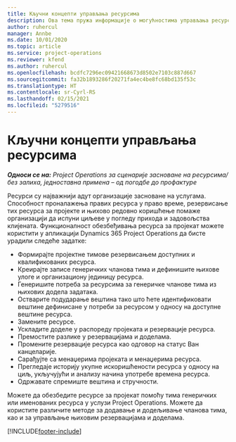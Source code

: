 ```yaml
---
title: Кључни концепти управљања ресурсима
description: Ова тема пружа информације о могућностима управљања ресурсима у услузи Microsoft Dynamics Project Operations.
author: ruhercul
manager: Annbe
ms.date: 10/01/2020
ms.topic: article
ms.service: project-operations
ms.reviewer: kfend
ms.author: ruhercul
ms.openlocfilehash: bcdfc7296ec09421668673d8502e7103c887d667
ms.sourcegitcommit: fa32b1893286f20271fa4ec4be8fc68bd135f53c
ms.translationtype: HT
ms.contentlocale: sr-Cyrl-RS
ms.lasthandoff: 02/15/2021
ms.locfileid: "5279516"
---
```

# <a name="resource-management-key-concepts"></a>Кључни концепти управљања ресурсима

_**Односи се на:** Project Operations за сценарије засноване на ресурсима/без залиха, једноставна примена – од погодбе до профактуре_

Ресурси су најважнији адут организације засноване на услугама. Способност проналажења правих ресурса у право време, резервисање тих ресурса за пројекте и њихово редовно коришћење помаже организацији да испуни циљеве у погледу прихода и задовољства клијената. Функционалност обезбеђивања ресурса за пројекат можете користити у апликацији Dynamics 365 Project Operations да бисте урадили следеће задатке:

- Формирајте пројектне тимове резервисањем доступних и квалификованих ресурса.
- Креирајте записе генеричких чланова тима и дефинишите њихове улоге и организациону јединицу ресурса.
- Генеришите потреба за ресурсима за генеричке чланове тима из њихових додела задатака.
- Остварите подударање вештина тако што ћете идентификовати вештине дефинисане у потреби за ресурсом у односу на доступне вештине ресурса.
- Замените ресурсе.
- Ускладите доделе у распореду пројеката и резервације ресурса.
- Премостите разлике у резервацијама и доделама.
- Промените резервације ресурса као одговор на статус Ван канцеларије.
- Сарађујте са менаџерима пројеката и менаџерима ресурса.
- Прегледаје историју укупне искоришћености ресурса у односу на циљ, укључујући и анализу начина употребе времена ресурса.
- Одржавате спремиште вештина и стручности.


Можете да обезбедите ресурсе за пројекат помоћу тима генеричких или именованих ресурса у услузи Project Operations. Можете да користите различите методе за додавање и додељивање чланова тима, као и за управљање њиховим резервацијама и доделама. 


[!INCLUDE[footer-include](../includes/footer-banner.md)]